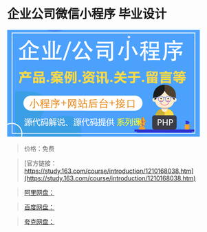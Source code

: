# 企业公司微信小程序 毕业设计

![img](../../../assets/study163/free/61b1ba3aa62747668a0191c723f44796.png)

> 价格：免费

> [官方链接：https://study.163.com/course/introduction/1210168038.htm](https://study.163.com/course/introduction/1210168038.htm)

> [阿里网盘：]()

> [百度网盘：]()

> [夸克网盘：]()

